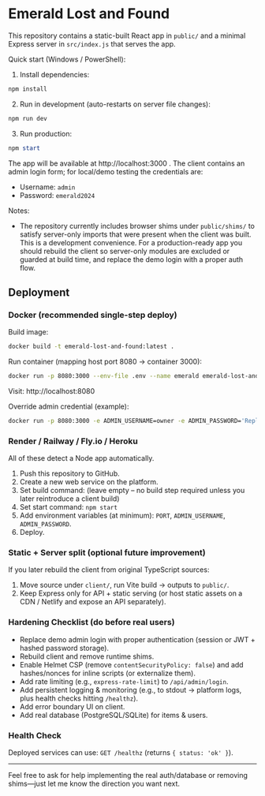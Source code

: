 # Emerald Lost and Found

This repository contains a static-built React app in `public/` and a minimal Express server in `src/index.js` that serves the app.

Quick start (Windows / PowerShell):

1. Install dependencies:

```powershell
npm install
```

2. Run in development (auto-restarts on server file changes):

```powershell
npm run dev
```

3. Run production:

```powershell
npm start
```

The app will be available at http://localhost:3000 . The client contains an admin login form; for local/demo testing the credentials are:

- Username: `admin`
- Password: `emerald2024`

Notes:
- The repository currently includes browser shims under `public/shims/` to satisfy server-only imports that were present when the client was built. This is a development convenience. For a production-ready app you should rebuild the client so server-only modules are excluded or guarded at build time, and replace the demo login with a proper auth flow.

## Deployment

### Docker (recommended single-step deploy)

Build image:

```bash
docker build -t emerald-lost-and-found:latest .
```

Run container (mapping host port 8080 -> container 3000):

```bash
docker run -p 8080:3000 --env-file .env --name emerald emerald-lost-and-found:latest
```

Visit: http://localhost:8080

Override admin credential (example):

```bash
docker run -p 8080:3000 -e ADMIN_USERNAME=owner -e ADMIN_PASSWORD='ReplaceMe!' emerald-lost-and-found:latest
```

### Render / Railway / Fly.io / Heroku
All of these detect a Node app automatically.

1. Push this repository to GitHub.
2. Create a new web service on the platform.
3. Set build command: (leave empty – no build step required unless you later reintroduce a client build)
4. Set start command: `npm start`
5. Add environment variables (at minimum): `PORT`, `ADMIN_USERNAME`, `ADMIN_PASSWORD`.
6. Deploy.

### Static + Server split (optional future improvement)
If you later rebuild the client from original TypeScript sources:
1. Move source under `client/`, run Vite build -> outputs to `public/`.
2. Keep Express only for API + static serving (or host static assets on a CDN / Netlify and expose an API separately).

### Hardening Checklist (do before real users)
- Replace demo admin login with proper authentication (session or JWT + hashed password storage).
- Rebuild client and remove runtime shims.
- Enable Helmet CSP (remove `contentSecurityPolicy: false`) and add hashes/nonces for inline scripts (or externalize them).
- Add rate limiting (e.g., `express-rate-limit`) to `/api/admin/login`.
- Add persistent logging & monitoring (e.g., to stdout -> platform logs, plus health checks hitting `/healthz`).
- Add error boundary UI on client.
- Add real database (PostgreSQL/SQLite) for items & users.

### Health Check
Deployed services can use: `GET /healthz` (returns `{ status: 'ok' }`).

---
Feel free to ask for help implementing the real auth/database or removing shims—just let me know the direction you want next.

